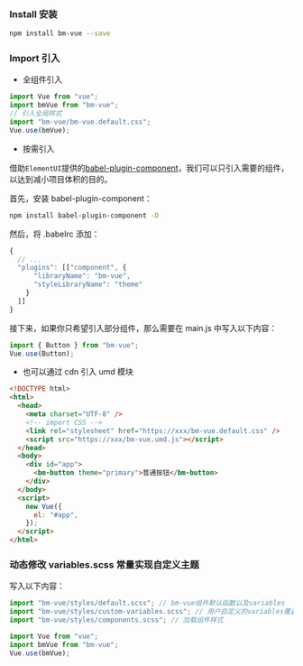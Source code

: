 ### Install 安装

```bash
npm install bm-vue --save
```

### Import 引入

- 全组件引入

```javascript
import Vue from "vue";
import bmVue from "bm-vue";
// 引入全局样式
import "bm-vue/bm-vue.default.css";
Vue.use(bmVue);
```

- 按需引入

借助`ElementUI`提供的[babel-plugin-component](https://github.com/ElementUI/babel-plugin-component)，我们可以只引入需要的组件，以达到减小项目体积的目的。

首先，安装 babel-plugin-component：

```bash
npm install babel-plugin-component -D
```

然后，将 .babelrc 添加：

```javascript
{
  // ...
  "plugins": [["component", {
      "libraryName": "bm-vue",
      "styleLibraryName": "theme"
    }
  ]]
}
```

接下来，如果你只希望引入部分组件，那么需要在 main.js 中写入以下内容：

```javascript
import { Button } from "bm-vue";
Vue.use(Button);
```

- 也可以通过 cdn 引入 umd 模块

```html
<!DOCTYPE html>
<html>
  <head>
    <meta charset="UTF-8" />
    <!-- import CSS -->
    <link rel="stylesheet" href="https://xxx/bm-vue.default.css" />
    <script src="https://xxx/bm-vue.umd.js"></script>
  </head>
  <body>
    <div id="app">
      <bm-button theme="primary">普通按钮</bm-button>
    </div>
  </body>
  <script>
    new Vue({
      el: "#app",
    });
  </script>
</html>
```

### 动态修改 variables.scss 常量实现自定义主题

写入以下内容：

```js
import "bm-vue/styles/default.scss"; // bm-vue组件默认函数以及variables
import "bm-vue/styles/custom-variables.scss"; // 用户自定义的variables覆盖默认常量配置
import "bm-vue/styles/components.scss"; // 加载组件样式

import Vue from "vue";
import bmVue from "bm-vue";
Vue.use(bmVue);
```
